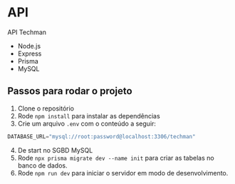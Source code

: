 # API
API Techman
- Node.js
- Express
- Prisma
- MySQL

## Passos para rodar o projeto
1. Clone o repositório
2. Rode `npm install` para instalar as dependências
3. Crie um arquivo `.env` com o conteúdo a seguir:
```js
DATABASE_URL="mysql://root:password@localhost:3306/techman"
```
4. De start no SGBD MySQL
5. Rode `npx prisma migrate dev --name init` para criar as tabelas no banco de dados.
6. Rode `npm run dev` para iniciar o servidor em modo de desenvolvimento.